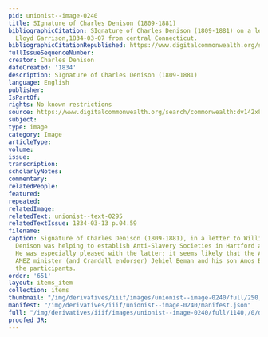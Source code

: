 ```yaml
---
pid: unionist--image-0240
title: SIgnature of Charles Denison (1809-1881)
bibliographicCitation: SIgnature of Charles Denison (1809-1881) on a letter to William
  Lloyd Garrison,1834-03-07 from central Connecticut.
bibliographicCitationRepublished: https://www.digitalcommonwealth.org/search/commonwealth:dv142x87k
fullIssueSequenceNumber: 
creator: Charles Denison
dateCreated: '1834'
description: SIgnature of Charles Denison (1809-1881)
language: English
publisher: 
IsPartOf: 
rights: No known restrictions
source: https://www.digitalcommonwealth.org/search/commonwealth:dv142x87k
subject: 
type: image
category: Image
articleType: 
volume: 
issue: 
transcription: 
scholarlyNotes: 
commentary: 
relatedPeople: 
featured: 
repeated: 
relatedImage: 
relatedText: unionist--text-0295
relatedTextIssue: 1834-03-13 p.04.59
filename: 
caption: Signature of Charles Denison (1809-1881), in a letter to William Lloyd Garrison.
  Denison was helping to establish Anti-Slavery Societies in Hartford and Middletown.
  He was especially pleased with the latter; it seems likely that the African-American
  AMEZ minister (and Crandall endorser) Jehiel Beman and his son Amos Beman were among
  the participants.
order: '651'
layout: items_item
collection: items
thumbnail: "/img/derivatives/iiif/images/unionist--image-0240/full/250,/0/default.jpg"
manifest: "/img/derivatives/iiif/unionist--image-0240/manifest.json"
full: "/img/derivatives/iiif/images/unionist--image-0240/full/1140,/0/default.jpg"
proofed JR: 
---
```

